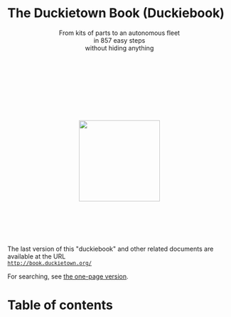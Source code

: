 
<h1 notoc nonumber id='booktitle' status='ready'>The Duckietown Book (Duckiebook)</h1>

<p style='text-align: center'>
    From kits of parts to an autonomous fleet<br/>
    in 857 easy steps<br/>
    without hiding anything
</p>

<p style='text-align:center'>
    <img src='clipart/logo.png' style='height:auto; width: 13em; margin-top: 10em; margin-bottom:6em;'/>
</p>

<p>
    The last version of this "duckiebook" and other related documents are available at the URL
    <br/>
    <a style='font-size:smaller; font-family: monospace;' href="http://book.duckietown.org/">
        http://book.duckietown.org/
    </a>
</p>
<p>
    For searching, see
    <a href="http://book.duckietown.org/master/duckiebook.html">the one-page version</a>.
</p>


<!-- <p><a href="https://cse.google.com/cse/publicurl?cx=018116447518115691871:hktcjzptrty">Google search the documentation</a> (with some delay, for Google to index the pages)</p> -->

<h1 notoc="1" nonumber="1" id='toc-heading'>Table of contents</h1>

<!-- place toc here -->
<div id='toc'></div>
<style>
    ul.toc { font-size: smaller; }
    ul.toc, ul.toc ul { list-style-type: none; }
</style>
